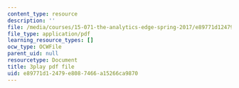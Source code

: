 ```yaml
---
content_type: resource
description: ''
file: /media/courses/15-071-the-analytics-edge-spring-2017/e89771d12479e8087466a15266ca9870_AByfsx3Dkek.pdf
file_type: application/pdf
learning_resource_types: []
ocw_type: OCWFile
parent_uid: null
resourcetype: Document
title: 3play pdf file
uid: e89771d1-2479-e808-7466-a15266ca9870
---
```

